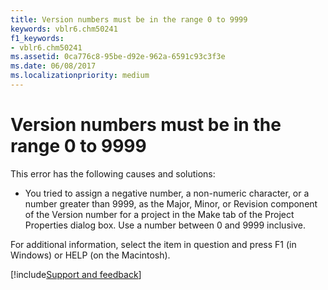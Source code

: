 ```yaml
---
title: Version numbers must be in the range 0 to 9999
keywords: vblr6.chm50241
f1_keywords:
- vblr6.chm50241
ms.assetid: 0ca776c8-95be-d92e-962a-6591c93c3f3e
ms.date: 06/08/2017
ms.localizationpriority: medium
---
```



# Version numbers must be in the range 0 to 9999

This error has the following causes and solutions:



- You tried to assign a negative number, a non-numeric character, or a number greater than 9999, as the Major, Minor, or Revision component of the Version number for a project in the Make tab of the Project Properties dialog box. Use a number between 0 and 9999 inclusive.
    

For additional information, select the item in question and press F1 (in Windows) or HELP (on the Macintosh).

[!include[Support and feedback](~/includes/feedback-boilerplate.md)]
